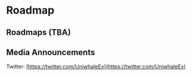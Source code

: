 # Roadmap

## Roadmaps (TBA)

## Media Announcements

Twitter: [https://twitter.com/UniwhaleEx](https://twitter.com/UniwhaleEx)
